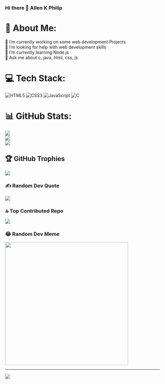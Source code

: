 ### Hi there 👋 Allen K Philip

# 💫 About Me:
🔭 I’m currently working on some web development Projects<br>🤝 I’m looking for help with web development skills<br>🌱 I’m currently learning Node.js<br>💬 Ask me about c, java, html, css, js


# 💻 Tech Stack:
![HTML5](https://img.shields.io/badge/html5-%23E34F26.svg?style=plastic&logo=html5&logoColor=white) ![CSS3](https://img.shields.io/badge/css3-%231572B6.svg?style=plastic&logo=css3&logoColor=white) ![JavaScript](https://img.shields.io/badge/javascript-%23323330.svg?style=plastic&logo=javascript&logoColor=%23F7DF1E) ![C](https://img.shields.io/badge/c-%2300599C.svg?style=plastic&logo=c&logoColor=white)
# 📊 GitHub Stats:
![](https://github-readme-stats.vercel.app/api?username=AllenKPhilip&theme=vue-dark&hide_border=false&include_all_commits=true&count_private=true)<br/>
![](https://github-readme-streak-stats.herokuapp.com/?user=AllenKPhilip&theme=vue-dark&hide_border=false)<br/>
![](https://github-readme-stats.vercel.app/api/top-langs/?username=AllenKPhilip&theme=vue-dark&hide_border=false&include_all_commits=true&count_private=true&layout=compact)

## 🏆 GitHub Trophies
![](https://github-profile-trophy.vercel.app/?username=AllenKPhilip&theme=tokyonight&no-frame=false&no-bg=true&margin-w=4)

### ✍️ Random Dev Quote
![](https://quotes-github-readme.vercel.app/api?type=horizontal&theme=radical)

### 🔝 Top Contributed Repo
![](https://github-contributor-stats.vercel.app/api?username=AllenKPhilip&limit=5&theme=dark&combine_all_yearly_contributions=true)

### 😂 Random Dev Meme
<img src='https://randommeme-five.vercel.app/' style="height: 400px;"/>

---
[![](https://visitcount.itsvg.in/api?id=AllenKPhilip&icon=0&color=0)](https://visitcount.itsvg.in)

<!-- Proudly created with GPRM ( https://gprm.itsvg.in ) -->
